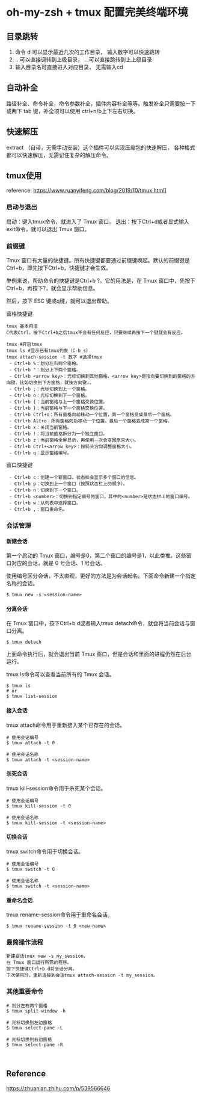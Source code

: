 # oh-my-zsh + tmux 配置完美终端环境

## 目录跳转

1. 命令 d 可以显示最近几次的工作目录， 输入数字可以快速跳转
2. .. 可以直接调转到上级目录， ...可以直接跳转到上上级目录
3. 输入目录名可直接进入对应目录， 无需输入cd

## 自动补全
路径补全、命令补全，命令参数补全，插件内容补全等等。触发补全只需要按一下或两下 tab 键，补全项可以使用 ctrl+n/b上下左右切换。

## 快速解压
extract （自带，无需手动安装）这个插件可以实现压缩包的快速解压， 各种格式都可以快速解压，无需记住复杂的解压命令。

## tmux使用
reference: https://www.ruanyifeng.com/blog/2019/10/tmux.html]

### 启动与退出
启动：键入tmux命令，就进入了 Tmux 窗口。
退出：按下Ctrl+d或者显式输入exit命令，就可以退出 Tmux 窗口。

### 前缀键
Tmux 窗口有大量的快捷键。所有快捷键都要通过前缀键唤起。默认的前缀键是Ctrl+b，即先按下Ctrl+b，快捷键才会生效。

举例来说，帮助命令的快捷键是Ctrl+b ?。它的用法是，在 Tmux 窗口中，先按下Ctrl+b，再按下?，就会显示帮助信息。

然后，按下 ESC 键或q键，就可以退出帮助。

窗格快捷键
```
tmux 基本用法
C代表Ctrl，按下Ctrl+b之后tmux不会有任何反应，只要继续再按下一个键就会有反应。

tmux #开启tmux
tmux ls #显示已有tmux列表（C-b s）
tmux attach-session -t 数字 #选择tmux
 - Ctrl+b %：划分左右两个窗格。
 - Ctrl+b "：划分上下两个窗格。
 - Ctrl+b <arrow key>：光标切换到其他窗格。<arrow key>是指向要切换到的窗格的方向键，比如切换到下方窗格，就按方向键↓。
 - Ctrl+b ;：光标切换到上一个窗格。
 - Ctrl+b o：光标切换到下一个窗格。
 - Ctrl+b {：当前窗格与上一个窗格交换位置。
 - Ctrl+b }：当前窗格与下一个窗格交换位置。
 - Ctrl+b Ctrl+o：所有窗格向前移动一个位置，第一个窗格变成最后一个窗格。
 - Ctrl+b Alt+o：所有窗格向后移动一个位置，最后一个窗格变成第一个窗格。
 - Ctrl+b x：关闭当前窗格。
 - Ctrl+b !：将当前窗格拆分为一个独立窗口。
 - Ctrl+b z：当前窗格全屏显示，再使用一次会变回原来大小。
 - Ctrl+b Ctrl+<arrow key>：按箭头方向调整窗格大小。
 - Ctrl+b q：显示窗格编号。
```
窗口快捷键
```
 - Ctrl+b c：创建一个新窗口，状态栏会显示多个窗口的信息。
 - Ctrl+b p：切换到上一个窗口（按照状态栏上的顺序）。
 - Ctrl+b n：切换到下一个窗口。
 - Ctrl+b <number>：切换到指定编号的窗口，其中的<number>是状态栏上的窗口编号。
 - Ctrl+b w：从列表中选择窗口。
 - Ctrl+b ,：窗口重命名。
```

### 会话管理

#### 新建会话
第一个启动的 Tmux 窗口，编号是0，第二个窗口的编号是1，以此类推。这些窗口对应的会话，就是 0 号会话、1 号会话。

使用编号区分会话，不太直观，更好的方法是为会话起名。下面命令新建一个指定名称的会话。

```shell
$ tmux new -s <session-name>
```

#### 分离会话
在 Tmux 窗口中，按下Ctrl+b d或者输入tmux detach命令，就会将当前会话与窗口分离。
```
$ tmux detach
```
上面命令执行后，就会退出当前 Tmux 窗口，但是会话和里面的进程仍然在后台运行。

tmux ls命令可以查看当前所有的 Tmux 会话。

```
$ tmux ls
# or
$ tmux list-session
```

#### 接入会话

tmux attach命令用于重新接入某个已存在的会话。

```
# 使用会话编号
$ tmux attach -t 0

# 使用会话名称
$ tmux attach -t <session-name>
```

#### 杀死会话
tmux kill-session命令用于杀死某个会话。

```
# 使用会话编号
$ tmux kill-session -t 0

# 使用会话名称
$ tmux kill-session -t <session-name>
```

#### 切换会话
tmux switch命令用于切换会话。
```
# 使用会话编号
$ tmux switch -t 0

# 使用会话名称
$ tmux switch -t <session-name>
```
#### 重命名会话

tmux rename-session命令用于重命名会话。
```
$ tmux rename-session -t 0 <new-name>
```
### 最简操作流程
```
新建会话tmux new -s my_session。
在 Tmux 窗口运行所需的程序。
按下快捷键Ctrl+b d将会话分离。
下次使用时，重新连接到会话tmux attach-session -t my_session。
```

### 其他重要命令
```
# 划分左右两个窗格
$ tmux split-window -h

# 光标切换到左边窗格
$ tmux select-pane -L

# 光标切换到右边窗格
$ tmux select-pane -R



```
















## Reference
https://zhuanlan.zhihu.com/p/539566646